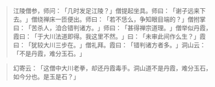 > 江陵僧参，师问：​「几时发足江陵？​」僧提起坐具。师曰：​「谢子远来下去。​」僧绕禅床一匝便出。师曰：​「若不恁么，争知眼目端的？​」僧拊掌曰：​「苦杀人，洎合错判诸方。​」师曰：​「甚得禅宗道理。​」僧举似丹霞，霞曰：​「于大川法道即得。我这里不然。​」曰：​「未审此间作么生？​」霞曰：​「犹较大川三步在。​」僧礼拜。霞曰：​「错判诸方者多。​」洞山云：​「不是丹霞，难分玉石。​」

> 幻寄云：​「这僧中大川老拳，却还丹霞毒手。洞山道不是丹霞，难分玉石，如今分也。是玉是石？​」


